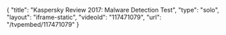 {
    "title": "Kaspersky Review 2017: Malware Detection Test",
    "type": "solo",
    "layout": "iframe-static",
    "videoId": "117471079",
    "url": "\/tvpembed\/117471079"
}
